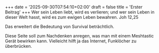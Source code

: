 +++
date = '2025-09-30T07:54:10+02:00'
draft = false
title = 'Erster Beitrag'
+++
Wer sein Leben liebt, wird es verlieren; und wer sein Leben in dieser Welt hasst, wird es zum ewigen Leben bewahren. Joh 12,25

Das erweitert die Bedeutung von Survival beträchtlich.

Diese Seite soll zum Nachdenken anregen, was man mit einem Meshtastic Gerät bewirken kann.
Vielleicht hilft ja das Internet, Funklöcher zu überbrücken.
</details>
